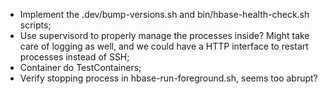 - Implement the .dev/bump-versions.sh and bin/hbase-health-check.sh scripts;
- Use supervisord to properly manage the processes inside? Might take care of
  logging as well, and we could have a HTTP interface to restart processes instead of SSH;
- Container do TestContainers;
- Verify stopping process in hbase-run-foreground.sh, seems too abrupt?
